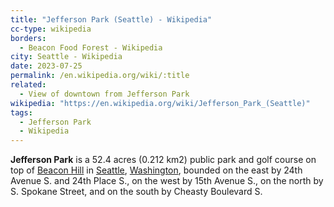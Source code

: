 ```yaml
---
title: "Jefferson Park (Seattle) - Wikipedia"
cc-type: wikipedia
borders:
  - Beacon Food Forest - Wikipedia
city: Seattle - Wikipedia
date: 2023-07-25
permalink: /en.wikipedia.org/wiki/:title
related:
  - View of downtown from Jefferson Park
wikipedia: "https://en.wikipedia.org/wiki/Jefferson_Park_(Seattle)"
tags:
  - Jefferson Park
  - Wikipedia
---
```

**Jefferson Park** is a 52.4 acres (0.212 km2) public park and golf course on top of [Beacon Hill](/en.wikipedia.org/wiki/Beacon_Hill,_Seattle) in [Seattle](/en.wikipedia.org/wiki/Seattle), [Washington](/en.wikipedia.org/wiki/Washington_(state)), bounded on the east by 24th Avenue S. and 24th Place S., on the west by 15th Avenue S., on the north by S. Spokane Street, and on the south by Cheasty Boulevard S.